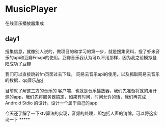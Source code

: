 # MusicPlayer
在线音乐播放器集成
## day1
搜集信息，就像别人说的，做项目的和学习的第一步，就是搜集资料，搜了虾米音乐的api和豆瓣Fmapi的使用。豆瓣音乐我认为可以不用那样，因为我之前模拟登陆成功了豆瓣<p>
我们可以直接跳转fm页面过去下载。
网易云音乐api的使用，以及抓取网易云音乐的数据，qq音乐<a href="https://www.oschina.net/code/snippet_60100_53041">Api</a><p>
目前就了解这三方的音乐的
客户端，也就是音乐播放器，我们先准备将就的用开源的app，我们先将服务器搞定，如果有时间，时间允许的话，我们再完成Android Stdio 的设计。设计一个属于自己的app
<p>
今天还了解了一下ktv算法的实现，音频的处理，即包括人声的消除。可以将这实现一下
*****
  <table ><tr></tr></table>
